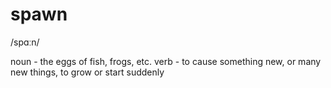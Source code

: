 # spawn
/spɑːn/

noun - the eggs of fish, frogs, etc.
verb - to cause something new, or many new things, to grow or start suddenly